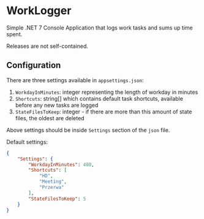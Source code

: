 # WorkLogger

Simple .NET 7 Console Application that logs work tasks and sums up time spent.

Releases are not self-contained.

## Configuration

There are three settings available in `appsettings.json`:

1. `WorkdayInMinutes`: integer representing the length of workday in minutes
2. `Shortcuts`: string[] which contains default task shortcuts, available before any new tasks are logged
3. `StateFilesToKeep`: integer - if there are more than this amount of state files, the oldest are deleted

Above settings should be inside `Settings` section of the `json` file.

Default settings:
```json
{
    "Settings": {
        "WorkdayInMinutes": 480,
        "Shortcuts": [
            "HD",
            "Meeting",
            "Przerwa"
        ],
        "StateFilesToKeep": 5
    }
}
```
